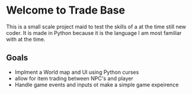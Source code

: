 # Welcome to Trade Base
This is a small scale project maid to test the skills of a at the time still new coder. It is made in Python because it is the language I am most familiar with at the time.  
## Goals
- Implment a World map and UI using Python curses
- allow for item trading between NPC's and player
- Handle game events and inputs ot make a simple game expeirence
  
